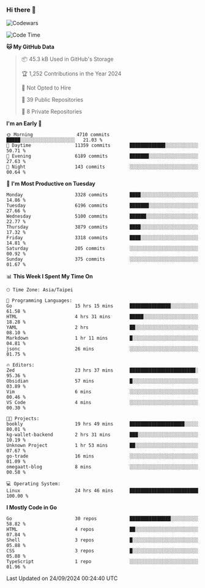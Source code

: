 ### Hi there 👋

![Codewars](https://www.codewars.com/users/omegaatt36/badges/small)

<!--START_SECTION:waka-->
![Code Time](http://img.shields.io/badge/Code%20Time-2%2C790%20hrs%203%20mins-blue)

**🐱 My GitHub Data** 

> 📦 45.3 kB Used in GitHub's Storage 
 > 
> 🏆 1,252 Contributions in the Year 2024
 > 
> 🚫 Not Opted to Hire
 > 
> 📜 39 Public Repositories 
 > 
> 🔑 8 Private Repositories 
 > 
**I'm an Early 🐤** 

```text
🌞 Morning                4710 commits        █████░░░░░░░░░░░░░░░░░░░░   21.03 % 
🌆 Daytime                11359 commits       █████████████░░░░░░░░░░░░   50.71 % 
🌃 Evening                6189 commits        ███████░░░░░░░░░░░░░░░░░░   27.63 % 
🌙 Night                  143 commits         ░░░░░░░░░░░░░░░░░░░░░░░░░   00.64 % 
```
📅 **I'm Most Productive on Tuesday** 

```text
Monday                   3328 commits        ████░░░░░░░░░░░░░░░░░░░░░   14.86 % 
Tuesday                  6196 commits        ███████░░░░░░░░░░░░░░░░░░   27.66 % 
Wednesday                5100 commits        ██████░░░░░░░░░░░░░░░░░░░   22.77 % 
Thursday                 3879 commits        ████░░░░░░░░░░░░░░░░░░░░░   17.32 % 
Friday                   3318 commits        ████░░░░░░░░░░░░░░░░░░░░░   14.81 % 
Saturday                 205 commits         ░░░░░░░░░░░░░░░░░░░░░░░░░   00.92 % 
Sunday                   375 commits         ░░░░░░░░░░░░░░░░░░░░░░░░░   01.67 % 
```


📊 **This Week I Spent My Time On** 

```text
🕑︎ Time Zone: Asia/Taipei

💬 Programming Languages: 
Go                       15 hrs 15 mins      ███████████████░░░░░░░░░░   61.58 % 
HTML                     4 hrs 31 mins       █████░░░░░░░░░░░░░░░░░░░░   18.28 % 
YAML                     2 hrs               ██░░░░░░░░░░░░░░░░░░░░░░░   08.10 % 
Markdown                 1 hr 11 mins        █░░░░░░░░░░░░░░░░░░░░░░░░   04.81 % 
jsonc                    26 mins             ░░░░░░░░░░░░░░░░░░░░░░░░░   01.75 % 

🔥 Editors: 
Zed                      23 hrs 37 mins      ████████████████████████░   95.36 % 
Obsidian                 57 mins             █░░░░░░░░░░░░░░░░░░░░░░░░   03.89 % 
Vim                      6 mins              ░░░░░░░░░░░░░░░░░░░░░░░░░   00.46 % 
VS Code                  4 mins              ░░░░░░░░░░░░░░░░░░░░░░░░░   00.30 % 

🐱‍💻 Projects: 
bookly                   19 hrs 49 mins      ████████████████████░░░░░   80.01 % 
kg-wallet-backend        2 hrs 31 mins       ███░░░░░░░░░░░░░░░░░░░░░░   10.19 % 
Unknown Project          1 hr 53 mins        ██░░░░░░░░░░░░░░░░░░░░░░░   07.67 % 
go-trade                 16 mins             ░░░░░░░░░░░░░░░░░░░░░░░░░   01.09 % 
omegaatt-blog            8 mins              ░░░░░░░░░░░░░░░░░░░░░░░░░   00.58 % 

💻 Operating System: 
Linux                    24 hrs 46 mins      █████████████████████████   100.00 % 
```

**I Mostly Code in Go** 

```text
Go                       30 repos            ███████████████░░░░░░░░░░   58.82 % 
HTML                     4 repos             ██░░░░░░░░░░░░░░░░░░░░░░░   07.84 % 
Shell                    3 repos             █░░░░░░░░░░░░░░░░░░░░░░░░   05.88 % 
CSS                      3 repos             █░░░░░░░░░░░░░░░░░░░░░░░░   05.88 % 
TypeScript               1 repo              ░░░░░░░░░░░░░░░░░░░░░░░░░   01.96 % 
```




 Last Updated on 24/09/2024 00:24:40 UTC
<!--END_SECTION:waka-->

<!--
**omegaatt36/omegaatt36** is a ✨ _special_ ✨ repository because its `README.md` (this file) appears on your GitHub profile.

Here are some ideas to get you started:

- 🔭 I’m currently working on ...
- 🌱 I’m currently learning ...
- 👯 I’m looking to collaborate on ...
- 🤔 I’m looking for help with ...
- 💬 Ask me about ...
- 📫 How to reach me: ...
- 😄 Pronouns: ...
- ⚡ Fun fact: ...
-->
